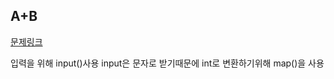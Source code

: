 ## A+B
[문제링크](https://www.acmicpc.net/problem/1000)

입력을 위해 input()사용
input은 문자로 받기때문에 int로 변환하기위해 map()을 사용